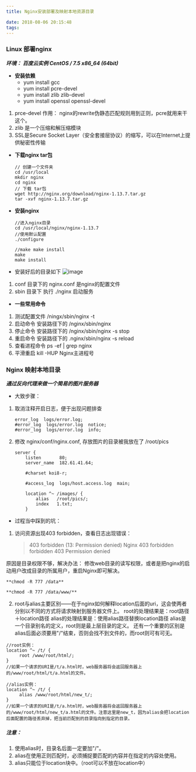 ```yaml
---
title: Nginx安装部署及映射本地资源目录

date: 2018-08-06 20:15:48
tags:
---
```

### Linux 部署nginx

***环境： 百度云实例  CentOS / 7.5 x86_64 (64bit)***

* **安装依赖**
    * yum install gcc
    * yum install pcre-devel
    * yum install zlib zlib-devel
    * yum install openssl openssl-devel 

1. prce-devel 作用： nginx的rewrite伪静态匹配规则用到正则，pcre就用来干这个。
2. zlib 是一个压缩和解压缩模块
3.  SSL是Secure Socket Layer（安全套接层协议）的缩写，可以在Internet上提供秘密性传输
* **下载nginx tar包**
    ```
    // 创建一个文件夹
    cd /usr/local
    mkdir nginx
    cd nginx
    // 下载 tar包
    wget http://nginx.org/download/nginx-1.13.7.tar.gz
    tar -xvf nginx-1.13.7.tar.gz
    ```
* **安装nginx**
    ```
    //进入nginx目录 
    cd /usr/local/nginx/nginx-1.13.7
    //使用默认配置
    ./configure
    ```
    ```
    //make make install
    make
    make install
    ```
* 安装好后的目录如下
![image](http://182.61.41.64/images/1.jpg)
1. conf 目录下的 nginx.conf 是nginx的配置文件
2. sbin 目录下 执行 ./nginx 启动服务

* **一些常用命令**
1. 测试配置文件 /ningx/sbin/nginx -t
2. 启动命令 安装路径下的 /nginx/sbin/nginx
3. 停止命令 安装路径下的 /nginx/sbin/nginx -s stop
4. 重启命令 安装路径下的 .nginx/sbin/nginx -s reload
5. 查看进程命令 ps -ef | grep nginx
6.  平滑重启 kill -HUP Nginx主进程号
     
### Nginx 映射本地目录
***通过反向代理来做一个简易的图片服务器***


* 大致步骤：

1. 取消注释开启日志，便于出现问题排查
    ```
    error_log  logs/error.log;
    #error_log  logs/error.log  notice;
    #error_log  logs/error.log  info;
    ```
2. 修改 nginx/conf/nginx.conf, 存放图片的目录被我放在了 /root/pics  
    ```
    server {
        listen       80;
        server_name  182.61.41.64;
    
        #charset koi8-r;
    
        #access_log  logs/host.access.log  main;
    
        location ^~ /images/ {
            alias   /root/pics/;
            index   1.txt;
        }
    ```

* 过程当中踩到的坑：
1. 访问资源出现403 forbidden，查看日志出现错误：
    > 403 forbidden (13: Permission denied)  Nginx 403 forbidden forbidden 403 Permission denied
    
原因是目录权限不够，解决办法： 修改web目录的读写权限，或者是把nginx的启动用户改成目录的所属用户，重启Nginx即可解决。

    **chmod -R 777 /data**
    
    **chmod -R 777 /data/www/**

2. root与alias主要区别——在于nginx如何解释location后面的uri，这会使两者分别以不同的方式将请求映射到服务器文件上。
root的处理结果是：root路径＋location路径
alias的处理结果是：使用alias路径替换location路径
alias是一个目录别名的定义，root则是最上层目录的定义。
还有一个重要的区别是alias后面必须要用"/"结束，否则会找不到文件的，而root则可有可无。
    


``` 
//root实例：
location ^~ /t/ {
     root /www/root/html/;
}
//如果一个请求的URI是/t/a.html时，web服务器将会返回服务器上的/www/root/html/t/a.html的文件。
```
```
//alias实例：
location ^~ /t/ {
     alias /www/root/html/new_t/;
}
//如果一个请求的URI是/t/a.html时，web服务器将会返回服务器上的/www/root/html/new_t/a.html的文件。注意这里是new_t，因为alias会把location后面配置的路径丢弃掉，把当前匹配到的目录指向到指定的目录。
```

    
    
##### 注意：
1. 使用alias时，目录名后面一定要加"/"。
2. alias在使用正则匹配时，必须捕捉要匹配的内容并在指定的内容处使用。
3. alias只能位于location块中。（root可以不放在location中）






